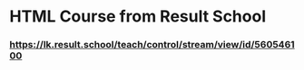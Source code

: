 # HTML Course from Result School
### https://lk.result.school/teach/control/stream/view/id/560546100

